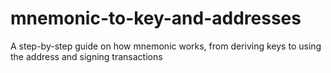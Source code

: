 # mnemonic-to-key-and-addresses
A step-by-step guide on how mnemonic works, from deriving keys to using the address and signing transactions
